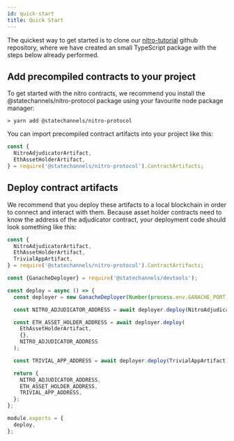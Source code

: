 ```yaml
---
id: quick-start
title: Quick Start
---
```


The quickest way to get started is to clone our [nitro-tutorial](https://github.com/statechannels/nitro-tutorial) github repository, where we have created an small TypeScript package with the steps below already performed.

## Add precompiled contracts to your project

To get started with the nitro contracts, we recommend you install the @statechannels/nitro-protocol package using your favourite node package manager:

```console
> yarn add @statechannels/nitro-protocol
```

You can import precompiled contract artifacts into your project like this:

```javascript
const {
  NitroAdjudicatorArtifact,
  EthAssetHolderArtifact,
} = require('@statechannels/nitro-protocol').ContractArtifacts;
```

## Deploy contract artifacts

We recommend that you deploy these artifacts to a local blockchain in order to connect and interact with them. Because asset holder contracts need to know the address of the adjudicator contract, your deployment code should look something like this:

```javascript
const {
  NitroAdjudicatorArtifact,
  EthAssetHolderArtifact,
  TrivialAppArtifact,
} = require('@statechannels/nitro-protocol').ContractArtifacts;

const {GanacheDeployer} = require('@statechannels/devtools');

const deploy = async () => {
  const deployer = new GanacheDeployer(Number(process.env.GANACHE_PORT));

  const NITRO_ADJUDICATOR_ADDRESS = await deployer.deploy(NitroAdjudicatorArtifact);

  const ETH_ASSET_HOLDER_ADDRESS = await deployer.deploy(
    EthAssetHolderArtifact,
    {},
    NITRO_ADJUDICATOR_ADDRESS
  );

  const TRIVIAL_APP_ADDRESS = await deployer.deploy(TrivialAppArtifact);

  return {
    NITRO_ADJUDICATOR_ADDRESS,
    ETH_ASSET_HOLDER_ADDRESS,
    TRIVIAL_APP_ADDRESS,
  };
};

module.exports = {
  deploy,
};
```
